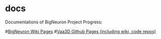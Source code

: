# docs
Documentations of  BigNeuron Project Progress:

#[BigNeuron Wiki Pages]( https://github.com/BigNeuron/docs/wiki)
#[Vaa3D Github Pages (including wiki, code repos)]( https://github.com/Vaa3D)
